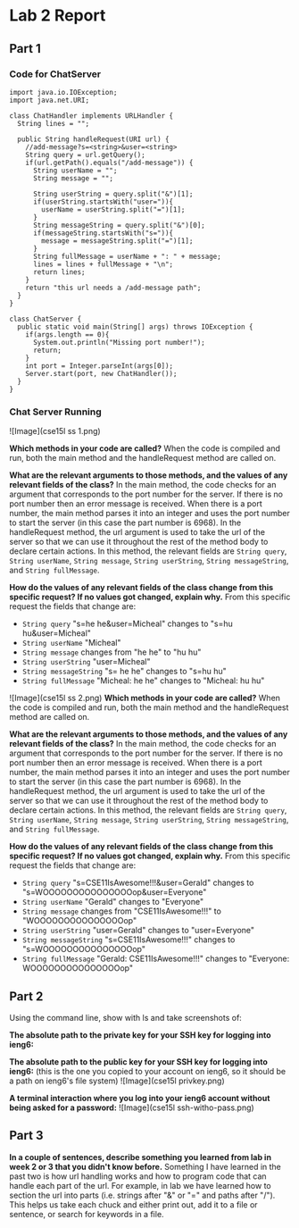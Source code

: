# Lab 2 Report

## Part 1

### Code for ChatServer
```
import java.io.IOException;
import java.net.URI;

class ChatHandler implements URLHandler {
  String lines = "";

  public String handleRequest(URI url) {
    //add-message?s=<string>&user=<string>
    String query = url.getQuery();
    if(url.getPath().equals("/add-message")) {
      String userName = "";
      String message = "";

      String userString = query.split("&")[1];
      if(userString.startsWith("user=")){
        userName = userString.split("=")[1];
      }
      String messageString = query.split("&")[0];
      if(messageString.startsWith("s=")){
        message = messageString.split("=")[1];
      }
      String fullMessage = userName + ": " + message;
      lines = lines + fullMessage + "\n";
      return lines;
    }
    return "this url needs a /add-message path";
  }
}

class ChatServer {
  public static void main(String[] args) throws IOException {
    if(args.length == 0){
      System.out.println("Missing port number!");
      return;
    }
    int port = Integer.parseInt(args[0]);
    Server.start(port, new ChatHandler());
  }
}
```

### Chat Server Running
![Image](cse15l ss 1.png)

**Which methods in your code are called?** When the code is compiled and run, both the main method and the handleRequest method are called on.

**What are the relevant arguments to those methods, and the values of any relevant fields of the class?** In the main method, the code checks for an argument that corresponds to the port number for the server. If there is no port number then an error message is received. When there is a port number, the main method parses it into an integer and uses the port number to start the server (in this case the part number is 6968). In the handleRequest method, the url argument is used to take the url of the server so that we can use it throughout the rest of the method body to declare certain actions. In this method, the relevant fields are `String query`, `String userName`, `String message`, `String userString`, `String messageString`, and `String fullMessage`.

**How do the values of any relevant fields of the class change from this specific request? If no values got changed, explain why.** From this specific request the fields that change are:
- `String query` "s=he he&user=Micheal" changes to "s=hu hu&user=Micheal"
- `String userName` "Micheal"
- `String message` changes from "he he" to "hu hu"
- `String userString` "user=Micheal"
- `String messageString` "s= he he" changes to "s=hu hu"
- `String fullMessage` "Micheal: he he" changes to "Micheal: hu hu"

![Image](cse15l ss 2.png)
**Which methods in your code are called?** When the code is compiled and run, both the main method and the handleRequest method are called on.

**What are the relevant arguments to those methods, and the values of any relevant fields of the class?** In the main method, the code checks for an argument that corresponds to the port number for the server. If there is no port number then an error message is received. When there is a port number, the main method parses it into an integer and uses the port number to start the server (in this case the part number is 6968). In the handleRequest method, the url argument is used to take the url of the server so that we can use it throughout the rest of the method body to declare certain actions. In this method, the relevant fields are `String query`, `String userName`, `String message`, `String userString`, `String messageString`, and `String fullMessage`.

**How do the values of any relevant fields of the class change from this specific request? If no values got changed, explain why.** From this specific request the fields that change are:
- `String query` "s=CSE11IsAwesome!!!&user=Gerald" changes to "s=WOOOOOOOOOOOOOOOop&user=Everyone"
- `String userName` "Gerald" changes to "Everyone"
- `String message` changes from "CSE11IsAwesome!!!" to "WOOOOOOOOOOOOOOOop"
- `String userString` "user=Gerald" changes to "user=Everyone"
- `String messageString` "s=CSE11IsAwesome!!!" changes to "s=WOOOOOOOOOOOOOOOop"
- `String fullMessage` "Gerald: CSE11IsAwesome!!!" changes to "Everyone: WOOOOOOOOOOOOOOOop"

## Part 2

Using the command line, show with ls and take screenshots of:

**The absolute path to the private key for your SSH key for logging into ieng6:**


**The absolute path to the public key for your SSH key for logging into ieng6:** (this is the one you copied to your account on ieng6, so it should be a path on ieng6's file system)
![Image](cse15l privkey.png)

**A terminal interaction where you log into your ieng6 account without being asked for a password:**
![Image](cse15l ssh-witho-pass.png)

## Part 3
**In a couple of sentences, describe something you learned from lab in week 2 or 3 that you didn't know before.** Something I have learned in the past two is how url handling works and how to program code that can handle each part of the url. For example, in lab we have learned how to section the url into parts (i.e. strings after "&" or "=" and paths after "/"). This helps us take each chuck and either print out, add it to a file or sentence, or search for keywords in a file.
